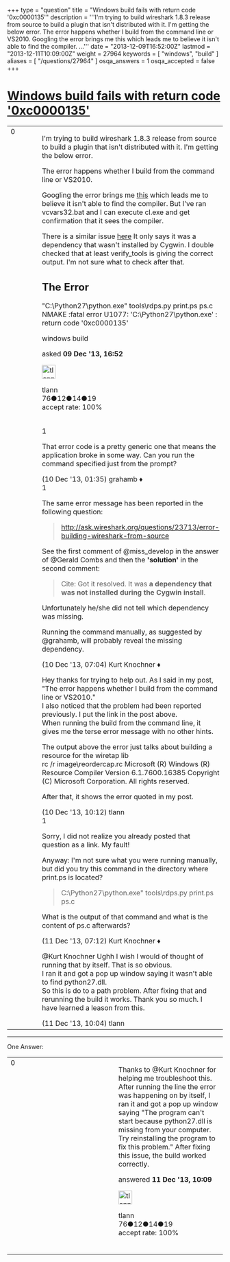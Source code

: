 +++
type = "question"
title = "Windows build fails with return code &#x27;0xc0000135&#x27;"
description = '''I&#x27;m trying to build wireshark 1.8.3 release from source to build a plugin that isn&#x27;t distributed with it. I&#x27;m getting the below error.  The error happens whether I build from the command line or VS2010.  Googling the error brings me this which leads me to believe it isn&#x27;t able to find the compiler. ...'''
date = "2013-12-09T16:52:00Z"
lastmod = "2013-12-11T10:09:00Z"
weight = 27964
keywords = [ "windows", "build" ]
aliases = [ "/questions/27964" ]
osqa_answers = 1
osqa_accepted = false
+++

<div class="headNormal">

# [Windows build fails with return code '0xc0000135'](/questions/27964/windows-build-fails-with-return-code-0xc0000135)

</div>

<div id="main-body">

<div id="askform">

<table id="question-table" style="width:100%;"><colgroup><col style="width: 50%" /><col style="width: 50%" /></colgroup><tbody><tr class="odd"><td style="width: 30px; vertical-align: top"><div class="vote-buttons"><span id="post-27964-upvote" class="ajax-command post-vote up" rel="nofollow" title="I like this post (click again to cancel)"> </span><div id="post-27964-score" class="post-score" title="current number of votes">0</div><span id="post-27964-downvote" class="ajax-command post-vote down" rel="nofollow" title="I dont like this post (click again to cancel)"> </span> <span id="favorite-mark" class="ajax-command favorite-mark" rel="nofollow" title="mark/unmark this question as favorite (click again to cancel)"> </span><div id="favorite-count" class="favorite-count"></div></div></td><td><div id="item-right"><div class="question-body"><p>I'm trying to build wireshark 1.8.3 release from source to build a plugin that isn't distributed with it. I'm getting the below error.</p><p>The error happens whether I build from the command line or VS2010.<br />
</p><p>Googling the error brings me <a href="http://stackoverflow.com/questions/6622869/nmake-fatal-error-u1077-return-code-0xc0000135">this</a> which leads me to believe it isn't able to find the compiler. But I've ran vcvars32.bat and I can execute cl.exe and get confirmation that it sees the compiler.<br />
</p><p>There is a similar issue <a href="http://ask.wireshark.org/questions/23713/error-building-wireshark-from-source">here</a> It only says it was a dependency that wasn't installed by Cygwin. I double checked that at least verify_tools is giving the correct output. I'm not sure what to check after that.<br />
</p><h2 id="the-error">The Error</h2><p>"C:\Python27\python.exe" tools\rdps.py print.ps ps.c NMAKE :fatal error U1077: 'C:\Python27\python.exe' : return code '0xc0000135'</p></div><div id="question-tags" class="tags-container tags"><span class="post-tag tag-link-windows" rel="tag" title="see questions tagged &#39;windows&#39;">windows</span> <span class="post-tag tag-link-build" rel="tag" title="see questions tagged &#39;build&#39;">build</span></div><div id="question-controls" class="post-controls"></div><div class="post-update-info-container"><div class="post-update-info post-update-info-user"><p>asked <strong>09 Dec '13, 16:52</strong></p><img src="https://secure.gravatar.com/avatar/0b4ddeb095ff16e8a84fe92d03bbdef4?s=32&amp;d=identicon&amp;r=g" class="gravatar" width="32" height="32" alt="tlann&#39;s gravatar image" /><p><span>tlann</span><br />
<span class="score" title="76 reputation points">76</span><span title="12 badges"><span class="badge1">●</span><span class="badgecount">12</span></span><span title="14 badges"><span class="silver">●</span><span class="badgecount">14</span></span><span title="19 badges"><span class="bronze">●</span><span class="badgecount">19</span></span><br />
<span class="accept_rate" title="Rate of the user&#39;s accepted answers">accept rate:</span> <span title="tlann has 4 accepted answers">100%</span> </br></br></p></div></div><div id="comments-container-27964" class="comments-container"><span id="27967"></span><div id="comment-27967" class="comment"><div id="post-27967-score" class="comment-score">1</div><div class="comment-text"><p>That error code is a pretty generic one that means the application broke in some way. Can you run the command specified just from the prompt?</p></div><div id="comment-27967-info" class="comment-info"><span class="comment-age">(10 Dec '13, 01:35)</span> <span class="comment-user userinfo">grahamb ♦</span></div></div><span id="27973"></span><div id="comment-27973" class="comment"><div id="post-27973-score" class="comment-score">1</div><div class="comment-text"><p>The same error message has been reported in the following question:</p><blockquote><p><a href="http://ask.wireshark.org/questions/23713/error-building-wireshark-from-source">http://ask.wireshark.org/questions/23713/error-building-wireshark-from-source</a></p></blockquote><p>See the first comment of <span>@miss_develop</span> in the answer of <span>@Gerald Combs</span> and then the <strong>'solution'</strong> in the second comment:</p><blockquote><p>Cite: Got it resolved. It was <strong>a dependency that was not installed during the Cygwin install</strong>.</p></blockquote><p>Unfortunately he/she did not tell which dependency was missing.</p><p>Running the command manually, as suggested by <span></span><span>@grahamb</span>, will probably reveal the missing dependency.</p></div><div id="comment-27973-info" class="comment-info"><span class="comment-age">(10 Dec '13, 07:04)</span> <span class="comment-user userinfo">Kurt Knochner ♦</span></div></div><span id="27977"></span><div id="comment-27977" class="comment"><div id="post-27977-score" class="comment-score"></div><div class="comment-text"><p>Hey thanks for trying to help out. As I said in my post, "The error happens whether I build from the command line or VS2010."<br />
I also noticed that the problem had been reported previously. I put the link in the post above.<br />
When running the build from the command line, it gives me the terse error message with no other hints.<br />
</p><p>The output above the error just talks about building a resource for the wiretap lib<br />
rc /r image\reordercap.rc Microsoft (R) Windows (R) Resource Compiler Version 6.1.7600.16385 Copyright (C) Microsoft Corporation. All rights reserved.</p><p>After that, it shows the error quoted in my post.</p></div><div id="comment-27977-info" class="comment-info"><span class="comment-age">(10 Dec '13, 10:12)</span> <span class="comment-user userinfo">tlann</span></div></div><span id="28004"></span><div id="comment-28004" class="comment"><div id="post-28004-score" class="comment-score">1</div><div class="comment-text"><p>Sorry, I did not realize you already posted that question as a link. My fault!</p><p>Anyway: I'm not sure what you were running manually, but did you try this command in the directory where print.ps is located?</p><blockquote><p>C:\Python27\python.exe" tools\rdps.py print.ps ps.c</p></blockquote><p>What is the output of that command and what is the content of ps.c afterwards?</p></div><div id="comment-28004-info" class="comment-info"><span class="comment-age">(11 Dec '13, 07:12)</span> <span class="comment-user userinfo">Kurt Knochner ♦</span></div></div><span id="28012"></span><div id="comment-28012" class="comment"><div id="post-28012-score" class="comment-score"></div><div class="comment-text"><p><span></span><span>@Kurt Knochner</span> Ughh I wish I would of thought of running that by itself. That is so obvious.<br />
I ran it and got a pop up window saying it wasn't able to find python27.dll.<br />
So this is do to a path problem. After fixing that and rerunning the build it works. Thank you so much. I have learned a leason from this.</p></div><div id="comment-28012-info" class="comment-info"><span class="comment-age">(11 Dec '13, 10:04)</span> <span class="comment-user userinfo">tlann</span></div></div></div><div id="comment-tools-27964" class="comment-tools"></div><div class="clear"></div><div id="comment-27964-form-container" class="comment-form-container"></div><div class="clear"></div></div></td></tr></tbody></table>

------------------------------------------------------------------------

<div class="tabBar">

<span id="sort-top"></span>

<div class="headQuestions">

One Answer:

</div>

</div>

<span id="28013"></span>

<div id="answer-container-28013" class="answer accepted-answer answered-by-owner">

<table style="width:100%;"><colgroup><col style="width: 50%" /><col style="width: 50%" /></colgroup><tbody><tr class="odd"><td style="width: 30px; vertical-align: top"><div class="vote-buttons"><span id="post-28013-upvote" class="ajax-command post-vote up" rel="nofollow" title="I like this post (click again to cancel)"> </span><div id="post-28013-score" class="post-score" title="current number of votes">0</div><span id="post-28013-downvote" class="ajax-command post-vote down" rel="nofollow" title="I dont like this post (click again to cancel)"> </span> <span class="accept-answer on" rel="nofollow" title="tlann has selected this answer as the correct answer"> </span></div></td><td><div class="item-right"><div class="answer-body"><p>Thanks to <span>@Kurt Knochner</span> for helping me troubleshoot this. After running the line the error was happening on by itself, I ran it and got a pop up window saying "The program can't start because python27.dll is missing from your computer. Try reinstalling the program to fix this problem." After fixing this issue, the build worked correctly.<br />
</p></div><div class="answer-controls post-controls"></div><div class="post-update-info-container"><div class="post-update-info post-update-info-user"><p>answered <strong>11 Dec '13, 10:09</strong></p><img src="https://secure.gravatar.com/avatar/0b4ddeb095ff16e8a84fe92d03bbdef4?s=32&amp;d=identicon&amp;r=g" class="gravatar" width="32" height="32" alt="tlann&#39;s gravatar image" /><p><span>tlann</span><br />
<span class="score" title="76 reputation points">76</span><span title="12 badges"><span class="badge1">●</span><span class="badgecount">12</span></span><span title="14 badges"><span class="silver">●</span><span class="badgecount">14</span></span><span title="19 badges"><span class="bronze">●</span><span class="badgecount">19</span></span><br />
<span class="accept_rate" title="Rate of the user&#39;s accepted answers">accept rate:</span> <span title="tlann has 4 accepted answers">100%</span> </br></br></p></div></div><div id="comments-container-28013" class="comments-container"></div><div id="comment-tools-28013" class="comment-tools"></div><div class="clear"></div><div id="comment-28013-form-container" class="comment-form-container"></div><div class="clear"></div></div></td></tr></tbody></table>

</div>

<div class="paginator-container-left">

</div>

</div>

</div>

